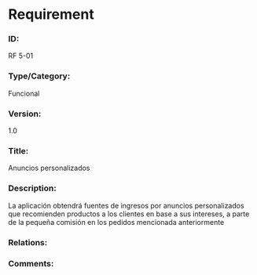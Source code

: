 # Requirement

### ID:

RF 5-01

### Type/Category:

Funcional

### Version:

1.0

### Title:

Anuncios personalizados

### Description:

La aplicación obtendrá fuentes de ingresos por anuncios personalizados que recomienden productos a los clientes en base a sus intereses, a parte de la pequeña comisión en los pedidos mencionada anteriormente

### Relations:

### Comments:
